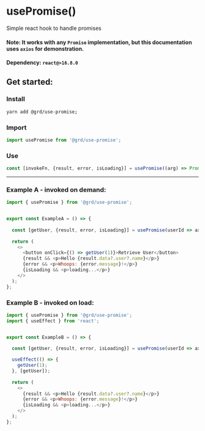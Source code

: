 # usePromise()
Simple react hook to handle promises

#### Note: It works with any `Promise` implementation, but this documentation uses `axios` for demonstration.

#### Dependency: `react@>16.8.0`

## Get started:
### Install
```bash
yarn add @grd/use-promise;
```
### Import
```js
import usePromise from '@grd/use-promise';
```
### Use
```js
const [invokeFn, {result, error, isLoading}] = usePromise((arg) => Promise(arg))
```
<hr/>

### Example A - invoked on demand:
```js
import { usePromise } from '@grd/use-promise';


export const ExampleA = () => {
  
  const [getUser, {result, error, isLoading}] = usePromise(userId => axios.get(`/users/${userId}`));
  
  return (
    <>
      <button onClick={() => getUser(1)}>Retrieve User</button>
      {result && <p>Hello {result.data?.user?.name}</p>}
      {error && <p>Whoops: {error.message}!</p>}
      {isLoading && <p>loading...</p>}
    </>
  );
};
```

### Example B - invoked on load:
```js
import { usePromise } from '@grd/use-promise';
import { useEffect } from 'react';


export const ExampleB = () => {
  
  const [getUser, {result, error, isLoading}] = usePromise(userId => axios.get(`/users/${userId}`));

  useEffect(() => {
    getUser(1);
  }, [getUser]);
  
  return (
    <>
      {result && <p>Hello {result.data?.user?.name}</p>}
      {error && <p>Whoops: {error.message}!</p>}
      {isLoading && <p>loading...</p>}
    </>
  );
};
```
